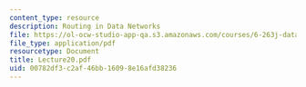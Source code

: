```yaml
---
content_type: resource
description: Routing in Data Networks
file: https://ol-ocw-studio-app-qa.s3.amazonaws.com/courses/6-263j-data-communication-networks-fall-2002/00782df3c2af46bb16098e16afd38236_Lecture20.pdf
file_type: application/pdf
resourcetype: Document
title: Lecture20.pdf
uid: 00782df3-c2af-46bb-1609-8e16afd38236
---
```

